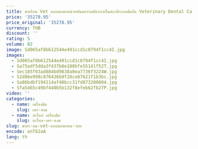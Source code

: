 ```yaml
---
title: ขายร้อน Vet แบบพกพาหน่วยทันตกรรมสัตว์ภายในสถานีระบบมือถือ Veterinary Dental Cart เครื่อง
price: '35278.95'
price_original: '35278.95'
currency: THB
discount: ''
rating: 5
volume: 82
image: Sd065af8b612544e491ccd1c0794f1cc4I.jpg
images:
  - Sd065af8b612544e491ccd1c0794f1cc4I.jpg
  - Sa75adf5dda3f437b8e188bfe55141f52T.jpg
  - Sec185f03ad884bd9838a0ea7736f3224W.jpg
  - S2d86e998c876436b9f28ce87621f1b3bc.jpg
  - Sa86bdbf194114af48bcc31fd873200004.jpg
  - Sfa5465c49bf440b5b132f8efeb62fb27P.jpg
video: ''
categories:
  - name: เครื่องมือ
    slug: เคร-องม
  - name: อะไหล่ เครื่องมือ
    slug: อะไหล-เคร-องม
slug: ขายร-อน-vet-แบบพกพาหน-วยท
encode: onT62aA
lang: th
---
```

  